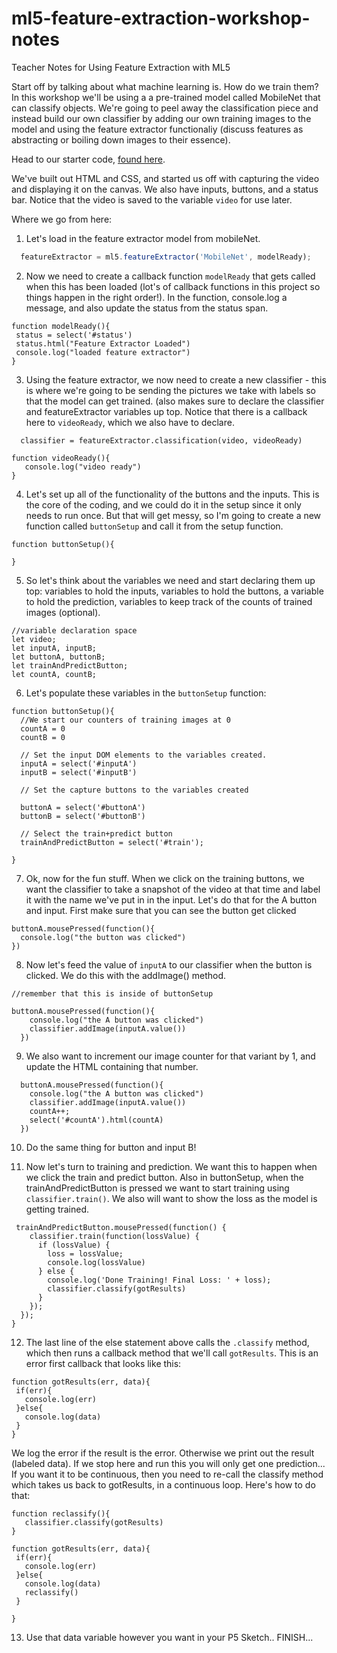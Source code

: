 # ml5-feature-extraction-workshop-notes
Teacher Notes for Using Feature Extraction with ML5

Start off by talking about what machine learning is. How do we train them? In this workshop we'll be using a a pre-trained model called MobileNet that can classify objects. We're going to peel away the classification piece and instead build our own classifier by adding our own training images to the model and using the feature extractor functionaliy (discuss features as abstracting or boiling down images to their essence). 

Head to our starter code, [found here](https://glitch.com/edit/#!/feature-extraction-starter-code).

We've built out HTML and CSS, and started us off with capturing the video and displaying it on the canvas. We also have inputs, buttons, and a status bar. Notice that the video is saved to the variable `video` for use later.

Where we go from here:

1. Let's load in the feature extractor model from mobileNet.

```js
  featureExtractor = ml5.featureExtractor('MobileNet', modelReady);
```

2. Now we need to create a callback function `modelReady` that gets called when this has been loaded (lot's of callback functions in this project so things happen in the right order!). In the function, console.log a message, and also update the status from the status span.

```
function modelReady(){
 status = select('#status')
 status.html("Feature Extractor Loaded")
 console.log("loaded feature extractor")
}
```
3. Using the feature extractor, we now need to create a new classifier - this is where we're going to be sending the pictures we take with labels so that the model can get trained. (also makes sure to declare the classifier and featureExtractor variables up top. Notice that there is a callback here to `videoReady`, which we also have to declare.

```
  classifier = featureExtractor.classification(video, videoReady)
```
```
function videoReady(){
   console.log("video ready")
}
```

4. Let's set up all of the functionality of the buttons and the inputs. This is the core of the coding, and we could do it in the setup since it only needs to run once. But that will get messy, so I'm going to create a new function called `buttonSetup` and call it from the setup function.

```
function buttonSetup(){

}
```

5. So let's think about the variables we need and start declaring them up top: variables to hold the inputs, variables to hold the buttons, a variable to hold the prediction, variables to keep track of the counts of trained images (optional).

```
//variable declaration space
let video;
let inputA, inputB;
let buttonA, buttonB;
let trainAndPredictButton;
let countA, countB;
```

6. Let's populate these variables in the `buttonSetup` function:

```
function buttonSetup(){
  //We start our counters of training images at 0
  countA = 0
  countB = 0
  
  // Set the input DOM elements to the variables created.
  inputA = select('#inputA')
  inputB = select('#inputB')
  
  // Set the capture buttons to the variables created
  
  buttonA = select('#buttonA')
  buttonB = select('#buttonB')
  
  // Select the train+predict button
  trainAndPredictButton = select('#train');
   
}
```

7. Ok, now for the fun stuff. When we click on the training buttons, we want the classifier to take a snapshot of the video at that time and label it with the name we've put in in the input. Let's do that for the A button and input. First make sure that you can see the button get clicked

```
buttonA.mousePressed(function(){
  console.log("the button was clicked")
})
```

8. Now let's feed the value of `inputA` to our classifier when the button is clicked. We do this with the addImage() method.

```
//remember that this is inside of buttonSetup

buttonA.mousePressed(function(){
    console.log("the A button was clicked")
    classifier.addImage(inputA.value())
  })
```

9. We also want to increment our image counter for that variant by 1, and update the HTML containing that number.

```
  buttonA.mousePressed(function(){
    console.log("the A button was clicked")
    classifier.addImage(inputA.value())
    countA++;
    select('#countA').html(countA)
  })
 ```

10. Do the same thing for button and input B!

11. Now let's turn to training and prediction. We want this to happen when we click the train and predict button. Also in buttonSetup, when the trainAndPredictButton is pressed we want to start training using `classifier.train()`. We also will want to show the loss as the model is getting trained.

```
 trainAndPredictButton.mousePressed(function() {
    classifier.train(function(lossValue) {
      if (lossValue) {
        loss = lossValue;
        console.log(lossValue)
      } else {
        console.log('Done Training! Final Loss: ' + loss);
        classifier.classify(gotResults)
      }
    });
  });
}
```

12. The last line of the else statement above calls the `.classify` method, which then runs a callback method that we'll call `gotResults`. This is an error first callback that looks like this:

```
function gotResults(err, data){
 if(err){
   console.log(err)
 }else{
   console.log(data)
 } 
}
```
We log the error if the result is the error. Otherwise we print out the result (labeled data). If we stop here and run this you will only get one prediction... If you want it to be continuous, then you need to re-call the classify method which takes us back to gotResults, in a continuous loop. Here's how to do that:

```
function reclassify(){
   classifier.classify(gotResults)
}

function gotResults(err, data){
 if(err){
   console.log(err)
 }else{
   console.log(data)
   reclassify()
 }
  
}
```

13. Use that data variable however you want in your P5 Sketch.. FINISH...
